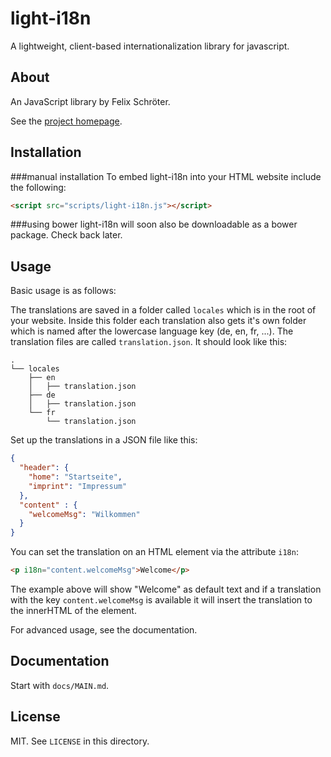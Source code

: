 # light-i18n

A lightweight, client-based internationalization library for javascript.

## About

An JavaScript library by Felix Schröter.

See the [project homepage](http://FelschR.github.io/light-i18n).

## Installation

###manual installation
To embed light-i18n into your HTML website include the following:
```HTML
<script src="scripts/light-i18n.js"></script>
```

###using bower
light-i18n will soon also be downloadable as a bower package. Check back later.

## Usage

Basic usage is as follows:

The translations are saved in a folder called `locales` which is in the root of your website.
Inside this folder each translation also gets it's own folder which is named after the lowercase language key (de, en, fr, ...). The translation files are called `translation.json`.
It should look like this:
```
.
└── locales
    ├── en
    │   ├── translation.json
    ├── de
    │   ├── translation.json
    └── fr
        └── translation.json
```

Set up the translations in a JSON file like this:
```JSON
{
  "header": {
    "home": "Startseite",
    "imprint": "Impressum"
  },
  "content" : {
    "welcomeMsg": "Wilkommen"
  }
}
```

You can set the translation on an HTML element via the attribute `i18n`:
```HTML
<p i18n="content.welcomeMsg">Welcome</p>
```
The example above will show "Welcome" as default text and if a translation with the key `content.welcomeMsg` is available it will insert the translation to the innerHTML of the element.

For advanced usage, see the documentation.

## Documentation

Start with `docs/MAIN.md`.

## License

MIT. See `LICENSE` in this directory.
